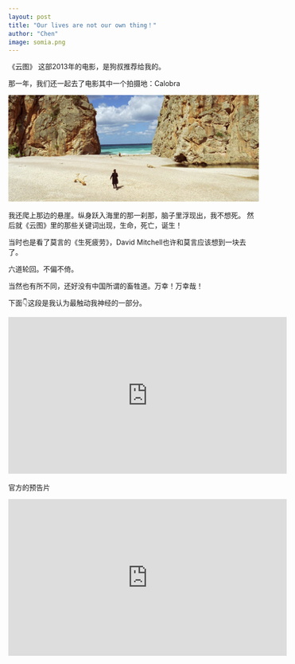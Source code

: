 ```yaml
---
layout: post
title: "Our lives are not our own thing！"
author: "Chen"
image: somia.png
---
```

《云图》
这部2013年的电影，是狗叔推荐给我的。

那一年，我们还一起去了电影其中一个拍摄地：Calobra

 ![Calobra](https://github.com/chenshier12/2047/blob/master/assets/img/calobra.jpg?raw=true)

我还爬上那边的悬崖。纵身跃入海里的那一刹那，脑子里浮现出，我不想死。
然后就《云图》里的那些关键词出现，生命，死亡，诞生！

当时也是看了莫言的《生死疲劳》，David Mitchell也许和莫言应该想到一块去了。

六道轮回。不偏不倚。

当然也有所不同，还好没有中国所谓的畜牲道。万幸！万幸哉！



下面👇这段是我认为最触动我神经的一部分。

<iframe width="560" height="315" src="https://www.youtube.com/embed/ROZna2hVz3A" frameborder="0" gesture="media" allowfullscreen></iframe>


官方的预告片

<iframe width="560" height="315" src="https://www.youtube.com/embed/BbdKOURHPTU" frameborder="0" gesture="media" allowfullscreen></iframe>
